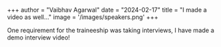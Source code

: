 +++
author = "Vaibhav Agarwal"
date = "2024-02-17"
title = "I made a video as well..."
image = '/images/speakers.png'
+++


One requirement for the traineeship was taking interviews, I have made a demo interview video!
<!--more-->
